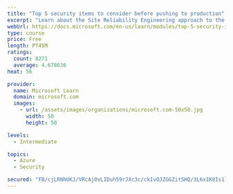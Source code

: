 ```yaml
---
title: "Top 5 security items to consider before pushing to production"
excerpt: "Learn about the Site Reliability Engineering approach to the challenge of assuring reliability and gain a better understanding of why it matters."
webUrl: https://docs.microsoft.com/en-us/learn/modules/top-5-security-items-to-consider/
type: course
price: Free
length: PT45M
ratings:
  count: 8271
  average: 4.678636
heat: 56

provider:
  name: Microsoft Learn
  domain: microsoft.com
  images:
    - url: /assets/images/organizations/microsoft.com-50x50.jpg
      width: 50
      height: 50

levels:
  - Intermediate

topics:
  - Azure
  - Security

secured: "FB/cjLRNhUKJ/VRcAj0vLIDuh59rJXc3c/ckIvOJZGGZitSHQ/3L6xIK8Is1l8TxaX3IJTPSQZIjw8NJObK2DlBjV9gEaaNdpuceYH8rPqUvQPtbFydj+5InQdER8wrpRHrT/W9kM/VspsOOqyyT6qTS5Olhny8cpZskjDuiz+Sf3Tmx/5bpesUkxK6t3aEgadMUlkZVZRf9hpwFOOJxbihpe3QyXES0e8MozGZ5H3lGH3SpDQZXtqxrN4RKoDh4TA6gTRnRlicK8XChakEFl3thu1JxyQpamv5U0fuWSUuU82AQ6OGIiUXJZGlPAoDQsDGZypRjHPr0XIkmDoxabQAVPJm4qsc8qGrJPznlaEbALjjeeDrthJ7EZXQEc/RTej3ms7Lqavm9LhfJOYyeMQmzwF0gc9sxPRYB/ilVNPc=;9j/QiSL+dGdQzFIYd8OGwg=="
---
```



